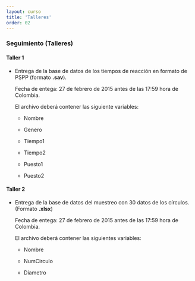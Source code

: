 ```yaml
---
layout: curso
title: 'Talleres'
order: 02
---
```


### Seguimiento (Talleres)

#### Taller 1
- Entrega de la base de datos de los tiempos de reacción en formato de PSPP (formato **.sav**).
     
  Fecha de entega: 27 de febrero de 2015 antes de las 17:59 hora de Colombia.

  El archivo deberá contener las siguiente variables:
  
  - Nombre
     
  - Genero
     
  - Tiempo1
     
  - Tiempo2
    
  - Puesto1
     
  - Puesto2

#### Taller 2
- Entrega de la base de datos del muestreo con 30 datos de los círculos. (Formato **.xlsx**)
  
  Fecha de entega: 27 de febrero de 2015 antes de las 17:59 hora de Colombia.

   El archivo deberá contener las siguientes variables:
   
  - Nombre
   
  - NumCirculo
    
  - Diametro
